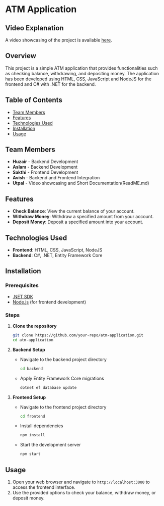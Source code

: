 # ATM Application

## Video Explanation

A video showcasing of the project is available [here](https://drive.google.com/file/d/1yvr25D5QNCSlHaCJwQZ5KSrEKtQ7fMcI/view?usp=sharing).

## Overview

This project is a simple ATM application that provides functionalities such as checking balance, withdrawing, and depositing money. The application has been developed using HTML, CSS, JavaScript and NodeJS for the frontend and C# with .NET for the backend.

## Table of Contents

- [Team Members](#team-members)
- [Features](#features)
- [Technologies Used](#technologies-used)
- [Installation](#installation)
- [Usage](#usage)

## Team Members

- **Huzair** - Backend Development
- **Aslam** - Backend Development
- **Sakthi** - Frontend Development
- **Avish** - Backend and Frontend Integration
- **Utpal** - Video showcasing and Short Documentation(ReadME.md)

## Features

- **Check Balance**: View the current balance of your account.
- **Withdraw Money**: Withdraw a specified amount from your account.
- **Deposit Money**: Deposit a specified amount into your account.

## Technologies Used

- **Frontend**: HTML, CSS, JavaScript, NodeJS
- **Backend**: C#, .NET, Entity Framework Core

## Installation

### Prerequisites

- [.NET SDK](https://dotnet.microsoft.com/download)
- [Node.js](https://nodejs.org/) (for frontend development)

### Steps

1. **Clone the repository**

    ```sh
    git clone https://github.com/your-repo/atm-application.git
    cd atm-application
    ```

2. **Backend Setup**

    - Navigate to the backend project directory

        ```sh
        cd backend
        ```

    - Apply Entity Framework Core migrations

        ```sh
        dotnet ef database update
        ```

3. **Frontend Setup**

    - Navigate to the frontend project directory

        ```sh
        cd frontend
        ```

    - Install dependencies

        ```sh
        npm install
        ```

    - Start the development server

        ```sh
        npm start
        ```

## Usage

1. Open your web browser and navigate to `http://localhost:3000` to access the frontend interface.
2. Use the provided options to check your balance, withdraw money, or deposit money.

